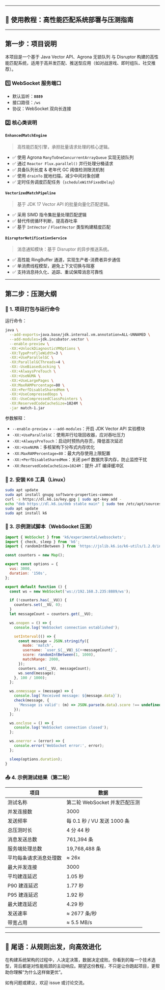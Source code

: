 
---

## 🧭 使用教程：高性能匹配系统部署与压测指南

---

## 第一步：项目说明

本项目是一个基于 Java Vector API、Agrona 无锁队列 与 Disruptor 构建的高性能匹配系统，适用于高并发匹配、推送型应用（如对战游戏、即时组队、社交推荐）。

### 1️⃣ WebSocket 服务端口

* 默认监听：**`8889`**
* 接口路径：`/ws`
* 协议：WebSocket 双向长连接

### 2️⃣ 核心类说明

#### `EnhancedMatchEngine`

> 高性能匹配引擎，承担批量请求处理的核心逻辑。

* ✅ 使用 Agrona `ManyToOneConcurrentArrayQueue` 实现无锁队列
* ✅ 通过 `Reactor Flux.parallel()` 并行处理分桶请求
* ✅ 具备队列长度 & 老年代 GC 阈值检测限流机制
* ✅ 使用 `drainTo` 就地扫描，减少中间对象创建
* ✅ 定时任务调度匹配任务（`scheduleWithFixedDelay`）

#### `VectorizedMatchPipeline`

> 基于 JDK 17 Vector API 的批量向量化匹配逻辑。

* ✅ 采用 SIMD 指令集批量处理匹配逻辑
* ✅ 替代传统循环判断，提高吞吐率
* ✅ 基于 `IntVector` / `FloatVector` 类型构建精度匹配

#### `DisruptorNotificationService`

> 消息通知模块：基于 Disruptor 的异步推送系统。

* ✅ 高性能 RingBuffer 通道，实现生产者-消费者异步通信
* ✅ 单消费线程模型，避免上下文切换与阻塞
* ✅ 支持消息持久化、追踪、重试保障消息可靠性

---

## 第二步：压测大纲

### 🧱 1. 项目打包与运行命令

运行命令：

```bash
java \
  --add-exports=java.base/jdk.internal.vm.annotation=ALL-UNNAMED \
  --add-modules=jdk.incubator.vector \
  --enable-preview \
  -XX:+UnlockDiagnosticVMOptions \
  -XX:TypeProfileWidth=3 \
  -XX:+UseParallelGC \
  -XX:ParallelGCThreads=4 \
  -XX:-UseBiasedLocking \
  -XX:+AlwaysPreTouch \
  -XX:+UseNUMA \
  -XX:+UseLargePages \
  -XX:MaxRAMPercentage=80 \
  -XX:+PerfDisableSharedMem \
  -XX:+UseCompressedOops \
  -XX:-UseCompressedClassPointers \
  -XX:ReservedCodeCacheSize=1024M \
  -jar match-1.jar
```

参数解释：

* `--enable-preview` + `--add-modules`：开启 JDK Vector API 实验模块
* `-XX:+UseParallelGC`：使用并行垃圾回收器，应对吞吐压力
* `-XX:+AlwaysPreTouch`：启动时预热内存页，降低首次延迟
* `-XX:+UseNUMA`：多核架构下分布式内存优化
* `-XX:MaxRAMPercentage=80`：最大内存使用上限配置
* `-XX:+PerfDisableSharedMem`：关闭 perf 数据共享内存，防止监控干扰
* `-XX:ReservedCodeCacheSize=1024M`：提升 JIT 编译缓冲区

### 🧰 2. 安装 K6 工具（Linux）

```bash
sudo apt update
sudo apt install gnupg software-properties-common
curl -s https://dl.k6.io/key.gpg | sudo apt-key add -
echo "deb https://dl.k6.io/deb stable main" | sudo tee /etc/apt/sources.list.d/k6.list
sudo apt update
sudo apt install k6
```

### 🧪 3. 示例测试脚本（WebSocket 压测）

```javascript
import { WebSocket } from 'k6/experimental/websockets';
import { check, sleep } from 'k6';
import { randomIntBetween } from 'https://jslib.k6.io/k6-utils/1.2.0/index.js';

const counters = new Map();

export const options = {
  vus: 3000,
  duration: '150s',
};

export default function () {
  const ws = new WebSocket('ws://192.168.3.235:8889/ws');

  if (!counters.has(__VU)) {
    counters.set(__VU, 0);
  }
  let messageCount = counters.get(__VU);

  ws.onopen = () => {
    console.log('WebSocket connection established');

    setInterval(() => {
      const message = JSON.stringify({
        mode: 'match',
        username: `user_${__VU}_${++messageCount}`,
        score: randomIntBetween(1, 1000),
        matchRange: 2000,
      });
      counters.set(__VU, messageCount);
      ws.send(message);
    }, 100 / 1000);
  };

  ws.onmessage = (message) => {
    console.log(`Received message: ${message.data}`);
    check(message, {
      'Message is valid': (m) => JSON.parse(m.data).score !== undefined,
    });
  };

  ws.onclose = () => {
    console.log('WebSocket connection closed');
  };

  ws.onerror = (error) => {
    console.error('WebSocket error:', error);
  };

  sleep(options.duration);
}
```

### 📤 4. 示例测试结果（第二轮）

| 项目          | 数据                     |
| ----------- | ---------------------- |
| 测试名称        | 第二轮 WebSocket 并发匹配压测   |
| 并发连接数       | 3000                   |
| 发送频率        | 每 0.1 秒 / VU 发送 1000 条 |
| 总压测时长       | 4 分 44 秒               |
| 消息发送总数      | 761,394 条              |
| 服务端处理总数     | 19,768,488 条           |
| 平均每条请求消息处理数 | ≈ 26x                  |
| 最大并发连接      | 3000                   |
| 平均建连延迟      | 1.05 秒                 |
| P90 建连延迟    | 1.77 秒                 |
| P95 建连延迟    | 1.92 秒                 |
| 最大建连延迟      | 4.29 秒                 |
| 发送速率        | ≈ 2677 条/秒             |
| 带宽占用        | ≈ 5.5 MB/s             |

---

## 🧠 尾语：从规则出发，向高效进化

在构建系统架构的过程中，人决定决策，数据决定成败。你看到的每一个技术选型，背后都是对性能瓶颈的主动响应。期望这份教程，不只是让你跑起项目，更帮助你理解“为什么这样做更优”。

如有问题或建议，欢迎 issue 或讨论交流。


